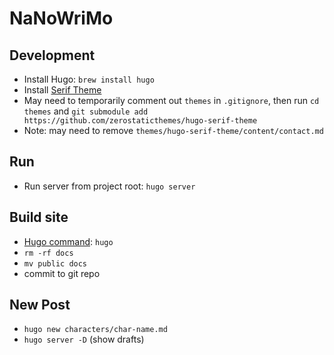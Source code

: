 # NaNoWriMo

## Development
- Install Hugo: `brew install hugo`
- Install [Serif Theme](https://github.com/JugglerX/hugo-serif-theme) 
- May need to temporarily comment out `themes` in `.gitignore`, then run `cd themes` and `git submodule add https://github.com/zerostaticthemes/hugo-serif-theme`
- Note: may need to remove `themes/hugo-serif-theme/content/contact.md`

## Run
- Run server from project root: `hugo server`

## Build site
- [Hugo command](https://gohugo.io/commands/hugo/): `hugo`
- `rm -rf docs`
- `mv public docs`
- commit to git repo 

## New Post
- `hugo new characters/char-name.md`
- `hugo server -D` (show drafts)
